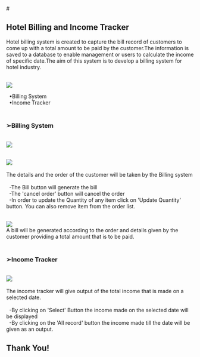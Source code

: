 #<h2><b>Hotel Billing and Income Tracker</b></h2>
       


Hotel billing system is created to capture the bill record of customers to come up with a total amount to be paid by the customer.The information is saved                             to a database to enable management or users to calculate the income of specific date.The aim of this system is to develop a billing system for hotel                               industry.



<br><img src="https://github.com/GPAMBD/Hotel-Billing-and-Income-tracker/blob/main/icon/image.png"></img></br>

&nbsp; •Billing System
<br> &nbsp;  •Income Tracker</br>
 <h3><br>➢Billing System</br> </h3>
  
<br><img src="https://github.com/GPAMBD/Hotel-Billing-and-Income-tracker/blob/main/icon/img9.png"></img></br>
 
<br><img src="https://github.com/GPAMBD/Hotel-Billing-and-Income-tracker/blob/main/icon/img1.png"></img></br>
<br>The details and the order of the customer will be taken by the Billing system</br>
  <br> &nbsp;   -The Bill button will generate the bill</br> 
       &nbsp;   -The 'cancel order' button will cancel the order</br>
       &nbsp;   -In order to update the Quantity of any item click on 'Update Quantity' button.
       You can also remove item from the order list.


<br><img src="https://github.com/GPAMBD/Hotel-Billing-and-Income-tracker/blob/main/icon/img7.png"></img></br>
A bill will be generated according to the order and details given by the customer providing a total amount that is to be paid.

 <h3><br>➢Income Tracker</br> </h3>
<br><img src="https://github.com/GPAMBD/Hotel-Billing-and-Income-tracker/blob/main/icon/img5.png"></img></br>
<br>The income tracker will give output of the total income that is made on a selected date.</br>
 <br> &nbsp; -By clicking on 'Select' Button the income made on the selected date will be displayed</br>
 &nbsp; -By clicking on the 'All record' button the income made till the date will be given as an output.
 <h2>Thank You!</h2>

